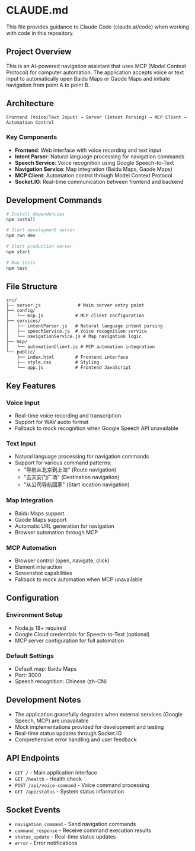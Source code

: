 # CLAUDE.md

This file provides guidance to Claude Code (claude.ai/code) when working with code in this repository.

## Project Overview

This is an AI-powered navigation assistant that uses MCP (Model Context Protocol) for computer automation. The application accepts voice or text input to automatically open Baidu Maps or Gaode Maps and initiate navigation from point A to point B.

## Architecture

```
Frontend (Voice/Text Input) → Server (Intent Parsing) → MCP Client → Automation Control
```

### Key Components

- **Frontend**: Web interface with voice recording and text input
- **Intent Parser**: Natural language processing for navigation commands
- **Speech Service**: Voice recognition using Google Speech-to-Text
- **Navigation Service**: Map integration (Baidu Maps, Gaode Maps)
- **MCP Client**: Automation control through Model Context Protocol
- **Socket.IO**: Real-time communication between frontend and backend

## Development Commands

```bash
# Install dependencies
npm install

# Start development server
npm run dev

# Start production server
npm start

# Run tests
npm test
```

## File Structure

```
src/
├── server.js              # Main server entry point
├── config/
│   └── mcp.js            # MCP client configuration
├── services/
│   ├── intentParser.js   # Natural language intent parsing
│   ├── speechService.js  # Voice recognition service
│   └── navigationService.js # Map navigation logic
├── mcp/
│   └── automationClient.js # MCP automation integration
└── public/
    ├── index.html        # Frontend interface
    ├── style.css         # Styling
    └── app.js            # Frontend JavaScript
```

## Key Features

### Voice Input
- Real-time voice recording and transcription
- Support for WAV audio format
- Fallback to mock recognition when Google Speech API unavailable

### Text Input
- Natural language processing for navigation commands
- Support for various command patterns:
  - "导航从北京到上海" (Route navigation)
  - "去天安门广场" (Destination navigation)
  - "从公司导航回家" (Start location navigation)

### Map Integration
- Baidu Maps support
- Gaode Maps support
- Automatic URL generation for navigation
- Browser automation through MCP

### MCP Automation
- Browser control (open, navigate, click)
- Element interaction
- Screenshot capabilities
- Fallback to mock automation when MCP unavailable

## Configuration

### Environment Setup
- Node.js 18+ required
- Google Cloud credentials for Speech-to-Text (optional)
- MCP server configuration for full automation

### Default Settings
- Default map: Baidu Maps
- Port: 3000
- Speech recognition: Chinese (zh-CN)

## Development Notes

- The application gracefully degrades when external services (Google Speech, MCP) are unavailable
- Mock implementations provided for development and testing
- Real-time status updates through Socket.IO
- Comprehensive error handling and user feedback

## API Endpoints

- `GET /` - Main application interface
- `GET /health` - Health check
- `POST /api/voice-command` - Voice command processing
- `GET /api/status` - System status information

## Socket Events

- `navigation_command` - Send navigation commands
- `command_response` - Receive command execution results
- `status_update` - Real-time status updates
- `error` - Error notifications